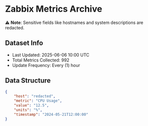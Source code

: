 # Zabbix Metrics Archive

⚠️ **Note**: Sensitive fields like hostnames and system descriptions are redacted.

## Dataset Info
- Last Updated: 2025-06-06 10:00 UTC
- Total Metrics Collected: 992
- Update Frequency: Every (1) hour

## Data Structure
```json
{
    "host": "redacted",
    "metric": "CPU Usage",
    "value": "12.5",
    "units": "%",
    "timestamp": "2024-05-21T12:00:00"
}
```
